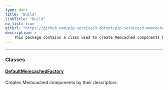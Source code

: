 ```yaml
---
type: docs
title: "Build"
linkTitle: "Build"
no_list: true
gitUrl: "https://github.com/pip-services3-dotnet/pip-services3-memcached-dotnet"
description: >
    This package contains a class used to create Memcached components by their descriptors.
---
```

---
<div class="module-body"> 


### Classes

#### [DefaultMemcachedFactory](default_memcached_factory)
Creates Memcached components by their descriptors.

</div>

